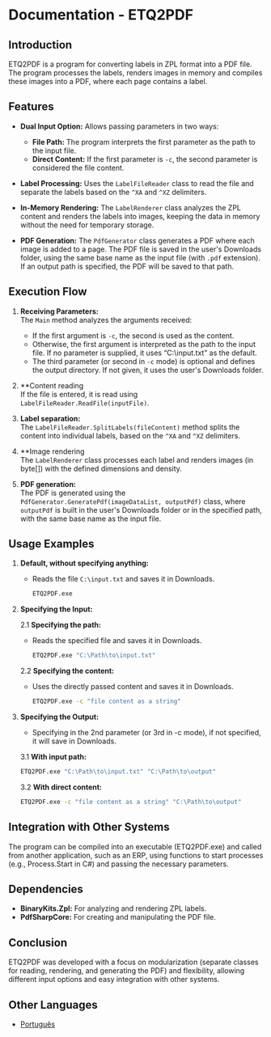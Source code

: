 # Documentation - ETQ2PDF

## Introduction

ETQ2PDF is a program for converting labels in ZPL format into a PDF file. The program processes the labels, renders images in memory and compiles these images into a PDF, where each page contains a label.

## Features

- **Dual Input Option:** 
   Allows passing parameters in two ways:
  - **File Path:** The program interprets the first parameter as the path to the input file.
  - **Direct Content:** If the first parameter is `-c`, the second parameter is considered the file content.

- **Label Processing:** 
   Uses the `LabelFileReader` class to read the file and separate the labels based on the `^XA` and `^XZ` delimiters.

- **In-Memory Rendering:** 
   The `LabelRenderer` class analyzes the ZPL content and renders the labels into images, keeping the data in memory without the need for temporary storage.

- **PDF Generation:** 
   The `PdfGenerator` class generates a PDF where each image is added to a page. The PDF file is saved in the user's Downloads folder, using the same base name as the input file (with `.pdf` extension). If an output path is specified, the PDF will be saved to that path.

## Execution Flow

1. **Receiving Parameters:**  
   The `Main` method analyzes the arguments received:
   - If the first argument is `-c`, the second is used as the content.
   - Otherwise, the first argument is interpreted as the path to the input file. If no parameter is supplied, it uses “C:\input.txt” as the default.
   - The third parameter (or second in `-c` mode) is optional and defines the output directory. If not given, it uses the user's Downloads folder.

2. **Content reading  
   If the file is entered, it is read using `LabelFileReader.ReadFile(inputFile)`.

3. **Label separation:**  
   The `LabelFileReader.SplitLabels(fileContent)` method splits the content into individual labels, based on the `^XA` and `^XZ` delimiters.

4. **Image rendering  
   The `LabelRenderer` class processes each label and renders images (in byte[]) with the defined dimensions and density.

5. **PDF generation:**  
   The PDF is generated using the `PdfGenerator.GeneratePdf(imageDataList, outputPdf)` class, where `outputPdf` is built in the user's Downloads folder or in the specified path, with the same base name as the input file.

## Usage Examples

1. **Default, without specifying anything:**

   - Reads the file `C:\input.txt` and saves it in Downloads.

      ```sh
      ETQ2PDF.exe
      ```

2. **Specifying the Input:** 

   2.1 **Specifying the path:**

   - Reads the specified file and saves it in Downloads.

      ```sh
      ETQ2PDF.exe "C:\Path\to\input.txt"
      ```

   2.2 **Specifying the content:**

   - Uses the directly passed content and saves it in Downloads.

      ```sh
      ETQ2PDF.exe -c "file content as a string"
      ```

3. **Specifying the Output:**

   - Specifying in the 2nd parameter (or 3rd in -c mode), if not specified, it will save in Downloads.

   3.1 **With input path:**

      ```sh
      ETQ2PDF.exe "C:\Path\to\input.txt" "C:\Path\to\output"
      ```

   3.2 **With direct content:**

      ```sh
      ETQ2PDF.exe -c "file content as a string" "C:\Path\to\output"
      ```


## Integration with Other Systems

The program can be compiled into an executable (ETQ2PDF.exe) and called from another application, such as an ERP, using functions to start processes (e.g., Process.Start in C#) and passing the necessary parameters.

## Dependencies
   
   - **BinaryKits.Zpl:** For analyzing and rendering ZPL labels.
   - **PdfSharpCore:** For creating and manipulating the PDF file.

## Conclusion

ETQ2PDF was developed with a focus on modularization (separate classes for reading, rendering, and generating the PDF) and flexibility, allowing different input options and easy integration with other systems.

## Other Languages

- [Português](docs/README.pt.md)
